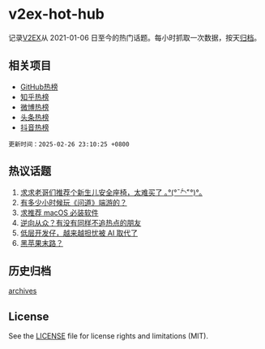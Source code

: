 # v2ex-hot-hub

 记录[V2EX](https://www.v2ex.com/)从 2021-01-06 日至今的热门话题。每小时抓取一次数据，按天[归档](archives)。
 
 ## 相关项目

- [GitHub热榜](https://github.com/lonnyzhang423/github-hot-hub)
- [知乎热榜](https://github.com/lonnyzhang423/zhihu-hot-hub)
- [微博热榜](https://github.com/lonnyzhang423/weibo-hot-hub)
- [头条热榜](https://github.com/lonnyzhang423/toutiao-hot-hub)
- [抖音热榜](https://github.com/lonnyzhang423/douyin-hot-hub)


 `更新时间：2025-02-26 23:10:25 +0800`

## 热议话题

1. [求求老哥们推荐个新生儿安全座椅，太难买了 ｡°(°¯᷄◠¯᷅°)°｡](https://www.v2ex.com/t/1114304)
1. [有多少小时候玩《问道》端游的？](https://www.v2ex.com/t/1114340)
1. [求推荐 macOS 必装软件](https://www.v2ex.com/t/1114282)
1. [逆向从众？有没有同样不追热点的朋友](https://www.v2ex.com/t/1114223)
1. [低层开发仔，越来越担忧被 AI 取代了](https://www.v2ex.com/t/1114252)
1. [黑苹果末路？](https://www.v2ex.com/t/1114222)

## 历史归档

[archives](archives)

## License

See the [LICENSE](LICENSE) file for license rights and limitations (MIT).
